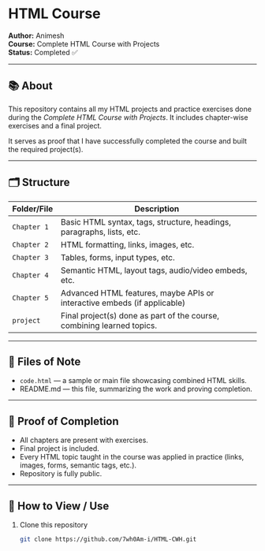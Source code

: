 # HTML Course

**Author:** Animesh  
**Course:** Complete HTML Course with Projects  
**Status:** Completed ✅

---

## 📚 About

This repository contains all my HTML projects and practice exercises done during the *Complete HTML Course with Projects*. It includes chapter-wise exercises and a final project.  

It serves as proof that I have successfully completed the course and built the required project(s).

---

## 🗂 Structure

| Folder/File | Description |
|-------------|-------------|
| `Chapter 1` | Basic HTML syntax, tags, structure, headings, paragraphs, lists, etc. |
| `Chapter 2` | HTML formatting, links, images, etc. |
| `Chapter 3` | Tables, forms, input types, etc. |
| `Chapter 4` | Semantic HTML, layout tags, audio/video embeds, etc. |
| `Chapter 5` | Advanced HTML features, maybe APIs or interactive embeds (if applicable) |
| `project` | Final project(s) done as part of the course, combining learned topics. |

---

## 📂 Files of Note

- `code.html` — a sample or main file showcasing combined HTML skills.  
- README.md — this file, summarizing the work and proving completion.  

---

## 🚀 Proof of Completion

- All chapters are present with exercises.  
- Final project is included.  
- Every HTML topic taught in the course was applied in practice (links, images, forms, semantic tags, etc.).  
- Repository is fully public.  

---

## 📌 How to View / Use

1. Clone this repository  
   ```bash
   git clone https://github.com/7wh0Am-i/HTML-CWH.git

